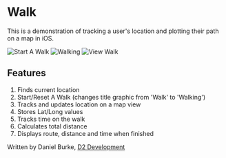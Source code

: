# Walk

This is a demonstration of tracking a user's location and plotting their path on a map in iOS.

![Start A Walk](d2burke.com/github_images/walk-1.png "Start A Walk")
![Walking](d2burke.com/github_images/walk-2.png "Walking")
![View Walk](d2burke.com/github_images/walk-3.png "View Walk")

## Features

1. Finds current location
2. Start/Reset A Walk (changes title graphic from 'Walk' to 'Walking')
3. Tracks and updates location on a map view
4. Stores Lat/Long values
5. Tracks time on the walk
6. Calculates total distance
7. Displays route, distance and time when finished

Written by Daniel Burke, [D2 Development](http://www.d2burke.com)